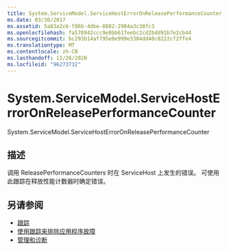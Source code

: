 ```yaml
---
title: System.ServiceModel.ServiceHostErrorOnReleasePerformanceCounter
ms.date: 03/30/2017
ms.assetid: 5a83a2c6-f86b-4dbe-8882-2984a3c38fc3
ms.openlocfilehash: fa578942ccc9e0bb61feebc2cd2bdd91b7e2cb44
ms.sourcegitcommit: bc293b14af795e0e999e3304dd40c0222cf2ffe4
ms.translationtype: MT
ms.contentlocale: zh-CN
ms.lasthandoff: 11/26/2020
ms.locfileid: "96273732"
---
```

# <a name="systemservicemodelservicehosterroronreleaseperformancecounter"></a>System.ServiceModel.ServiceHostErrorOnReleasePerformanceCounter

System.ServiceModel.ServiceHostErrorOnReleasePerformanceCounter  
  
## <a name="description"></a>描述  

 调用 ReleasePerformanceCounters 时在 ServiceHost 上发生的错误。 可使用此跟踪在释放性能计数器时确定错误。  
  
## <a name="see-also"></a>另请参阅

- [跟踪](index.md)
- [使用跟踪来排除应用程序故障](using-tracing-to-troubleshoot-your-application.md)
- [管理和诊断](../index.md)
